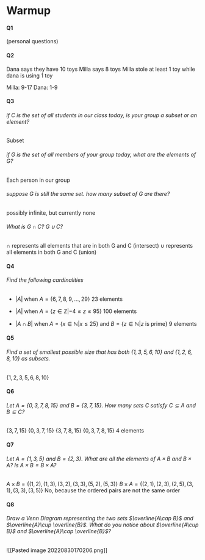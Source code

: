 # Warmup 
#### Q1
(personal questions)

#### Q2
Dana says they have 10 toys
Milla says 8 toys
Milla stole at least 1 toy while dana is using 1 toy

Milla: 9-17
Dana: 1-9

#### Q3
###### if $C$ is the set of all students in our class today, is your group a subset or an element?

Subset

###### if $G$ is the set of all members of your group today, what are the elements of $G$?

Each person in our group

###### suppose $G$ is still the same set. how many subset of G are there?

possibly infinite, but currently none

###### What is $G\cap C$? $G\cup C$?
$\cap$ represents all elements that are in both G and C (intersect)
$\cup$ represents all elements in both G and C (union)

#### Q4
###### Find the following cardinalities
- $|A|$ when $A=\{6,7,8,9,...,29\}$
23 elements

- $|A|$ when $A=\{z\in \mathbb{Z}|-4\leq z\leq 95 \}$
100 elements

- $|A\cap B|$ when $A=\{x\in \mathbb{N} |x\leq 25\}$ and $B=\{z\in \mathbb{N}|z$ is prime$\}$
9 elements

#### Q5
###### Find a set of smallest possible size that has both $\{1,3,5,6,10\}$ and $\{1,2,6,8,10\}$ as subsets.
$\{1,2,3,5,6,8,10\}$

#### Q6
###### Let $A=\{0,3,7,8,15\}$ and $B=\{3,7,15\}$. How many sets $C$ satisfy $C\subseteq A$ and $B\subseteq C$?
$\{3,7,15\}$
$\{0,3,7,15\}$
$\{3,7,8,15\}$
$\{0,3,7,8,15\}$
4 elements

#### Q7
###### Let $A=\{1,3,5\}$ and $B=\{2,3\}$. What are all the elements of $A\times B$ and $B\times A$? Is $A\times B=B\times A$?
$A\times B=\{(1,2),(1,3),(3,2),(3,3),(5,2),(5,3)\}$
$B\times A=\{(2,1),(2,3),(2,5),(3,1),(3,3),(3,5)\}$
No, because the ordered pairs are not the same order

#### Q8
###### Draw a Venn Diagram representing the two sets $\overline{A\cap B}$ and $\overline{A}\cup \overline{B}$. What do you notice about $\overline{A\cup B}$ and $\overline{A}\cap \overline{B}$?
![[Pasted image 20220830170206.png]]


